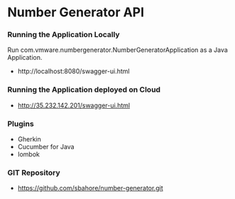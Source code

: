 
# Number Generator API


### Running the Application Locally

Run com.vmware.numbergenerator.NumberGeneratorApplication as a Java Application.

- http://localhost:8080/swagger-ui.html

### Running the Application deployed on Cloud

- http://35.232.142.201/swagger-ui.html

### Plugins

- Gherkin
- Cucumber for Java
- lombok

### GIT Repository

- https://github.com/sbahore/number-generator.git